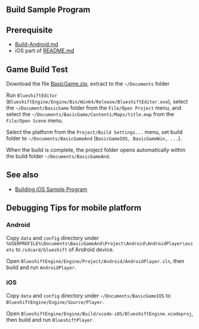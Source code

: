 Build Sample Program
--------------------

## Prerequisite

  * [Build-Android.md](Build-Android.md)
  * iOS part of [README.md](README.md)

## Game Build Test

Download the file [BasicGame.zip](https://github.com/PolygonTek/BlueshiftDocument/raw/master/BasicGame/BasicGame.zip),
extract to the `~/Documents` folder

Run `BlueshiftEditor` (`BlueshiftEngine/Engine/Bin/Win64/Release/BlueshiftEditor.exe`),
select the `~/Document/BasicGame` folder from the `File/Open Project` menu,
and select the `~/Documents/BasicGame/Contents/Maps/title.map` from the `File/Open Scene` menu.


Select the platform from the `Project/Build Settings...` menu,
set build folder  to `~/Documents/BasicGameAnd` (`BasicGameIOS, BasicGameWin, ...`).

When the build is complete, the project folder opens automatically within the build folder `~/Documents/BasicGameAnd`.

## See also

* [Building iOS Sample Program](https://github.com/PolygonTek/BlueshiftDocument/blob/master/Build%20iOS.pdf)


## Debugging Tips for mobile platform

### Android

Copy `data` and `config` directory under `%USERPROFILE%\Documents\BasicGameAnd\Project\Android\AndroidPlayer\assets` 
to `/sdcard/blueshift` of Android device.

Open `BlueshiftEngine/Engine/Project/Android/AndroidPlayer.sln`, then build and run `AndroidPlayer`.

### iOS

Copy `data` and `config` directory under `~/Documents/BasicGameIOS` to `BlueshiftEngine/Engine/Source/Player`.

Open `BlueshiftEngine/Engine/Build/xcode-iOS/BlueshiftEngine.xcodeproj`, then build and run `BlueshiftPlayer`.

